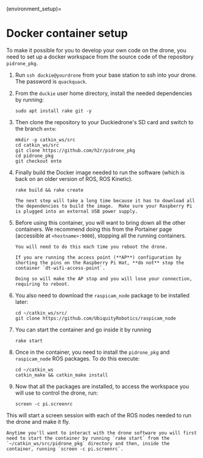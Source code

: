 (environment_setup)=
# Docker container setup

To make it possible for you to develop your own code on the drone, you need to set up a docker workspace from the source code of the repository `pidrone_pkg`.

1.  Run `ssh duckie@yourdrone` from your base station to ssh into your drone.  The password is
`quackquack`.

1. From the `duckie` user home directory, install the needed dependencies by running:

    ```
    sudo apt install rake git -y
    ```

1. Then clone the repository to your Duckiedrone's SD card and switch to the branch `ente`:

    ```shell
    mkdir -p catkin_ws/src
    cd catkin_ws/src
    git clone https://github.com/h2r/pidrone_pkg
    cd pidrone_pkg
    git checkout ente
    ```

1.  Finally build the Docker image needed to run the software (which is back on an older version of ROS, ROS Kinetic).

    ```
    rake build && rake create
    ```

    ```{note}
    The next step will take a long time because it has to download all the dependencies to build the image.  Make sure your Raspberry Pi is plugged into an external USB power supply.
    ```

1.  Before using this container, you will want to bring down all the other containers. We recommend doing this from the Portainer page (accessible at `<hostname>:9000`), stopping all the running containers.

    ```{note}
    You will need to do this each time you reboot the drone.
    ```
    ```{warning}
    If you are running the access point (**AP**) configuration by shorting the pins on the Raspberry Pi Hat, **do not** stop the container `dt-wifi-access-point`.
    
    Doing so will make the AP stop and you will lose your connection, requiring to reboot.
    ```

1.  You also need to download the `raspicam_node` package to be installed later:

    ```shell
    cd ~/catkin_ws/src/
    git clone https://github.com/UbiquityRobotics/raspicam_node 
    ```

1.  You can start the container and go inside it by running 

    ```shell
    rake start
    ```

1.  Once in the container, you need to install the `pidrone_pkg` and `raspicam_node` ROS packages. To do this execute:

    ```shell
    cd ~/catkin_ws
    catkin_make && catkin_make install
    ```

1.  Now that all the packages are installed, to access the workspace you will use to control the drone, run:
    ```shell
    screen -c pi.screenrc
    ```

This will start a screen session with each of the ROS nodes needed to
run the drone and make it fly. 

```{note}
Anytime you'll want to interact with the drone software you will first need to start the container by running `rake start` from the `~/catkin_ws/src/pidrone_pkg` directory and then, inside the container, running `screen -c pi.screenrc`.
``` 
